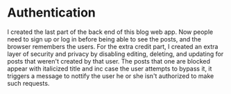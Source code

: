 # Authentication
I created the last part of the back end of this blog web app. Now people need to sign up or log in before being able to see the posts,
and the browser remembers the users. For the extra credit part, I created an extra layer of security and privacy by disabling editing,
deleting, and updating for posts that weren't created by that user. The posts that one are blocked appear with italicized title and inc
case the user attempts to bypass it, it triggers a message to nottify the user he or she isn't authorized to make such requests.

